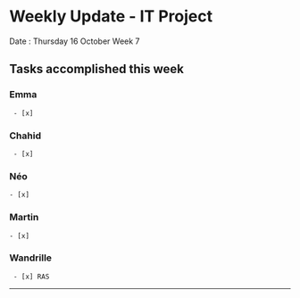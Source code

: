 # Weekly Update - IT Project

Date : Thursday 16 October
Week 7

## Tasks accomplished this week

### Emma

` - [x]`

### Chahid

` - [x]`

### Néo 

` - [x] `

### Martin

` - [x] `

### Wandrille

` - [x] RAS`

---
